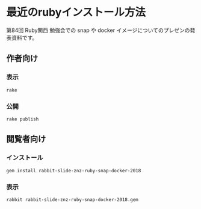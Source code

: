 # 最近のrubyインストール方法

第84回 Ruby関西 勉強会での snap や docker イメージについてのプレゼンの発表資料です。

## 作者向け

### 表示

    rake

### 公開

    rake publish

## 閲覧者向け

### インストール

    gem install rabbit-slide-znz-ruby-snap-docker-2018

### 表示

    rabbit rabbit-slide-znz-ruby-snap-docker-2018.gem

